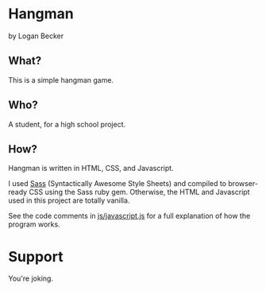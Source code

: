 # Hangman
by Logan Becker

## What?
This is a simple hangman game.

## Who?
A student, for a high school project.

## How?
Hangman is written in HTML, CSS, and Javascript.

I used [Sass](http://sass-lang.com) (Syntactically Awesome Style Sheets) and compiled to browser-ready CSS using the Sass ruby gem. Otherwise, the HTML and Javascript used in this project are totally vanilla.

See the code comments in [js/javascript.js](https://github.com/Loganatha/logan-hangman/blob/master/js/javascript.js) for a full explanation of how the program works.

# Support
You're joking.
